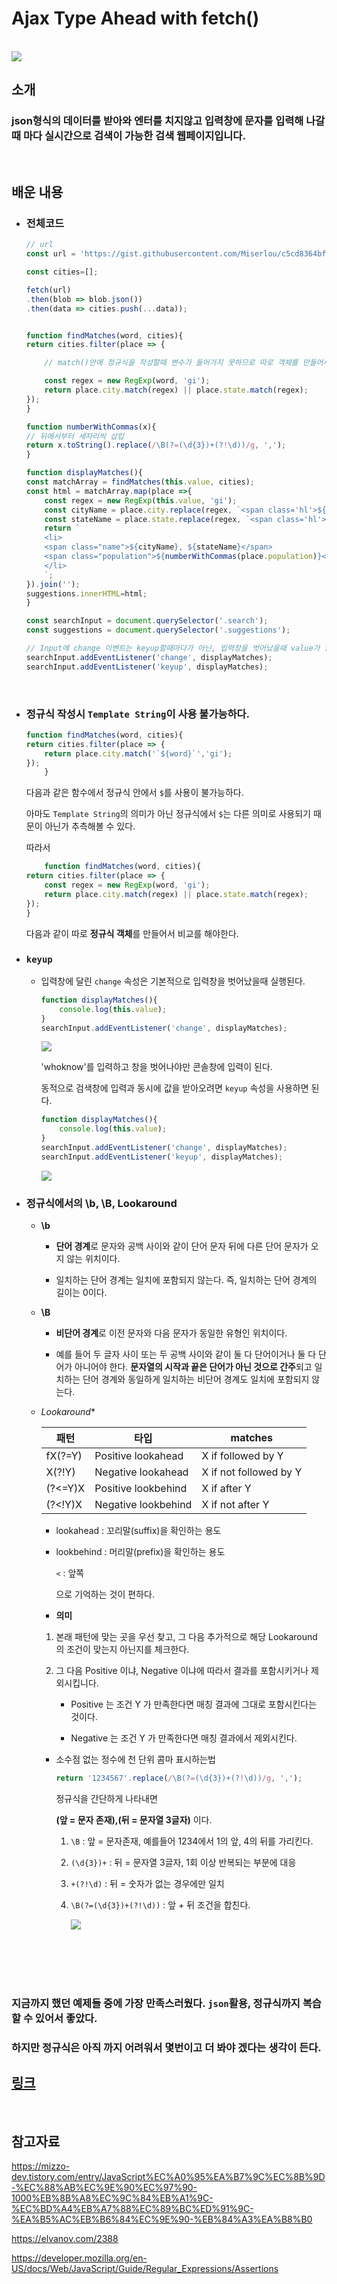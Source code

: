 # Ajax Type Ahead with fetch() 

<br>

<img src="https://i.postimg.cc/BQ2yLzJQ/image.png">

## 소개 

### json형식의 데이터를 받아와 엔터를 치지않고 입력창에 문자를 입력해 나갈 때 마다 실시간으로 검색이 가능한 검색 웹페이지입니다.

<br/>

## 배운 내용

   - ### 전체코드
   

        ```js
        // url
        const url = 'https://gist.githubusercontent.com/Miserlou/c5cd8364bf9b2420bb29/raw/2bf258763cdddd704f8ffd3ea9a3e81d25e2c6f6/cities.json';

        const cities=[];

        fetch(url)
        .then(blob => blob.json())
        .then(data => cities.push(...data));


        function findMatches(word, cities){
        return cities.filter(place => {

            // match()안에 정규식을 작성할때 변수가 들어가지 못하므로 따로 객체를 만들어서 넣어야함

            const regex = new RegExp(word, 'gi');
            return place.city.match(regex) || place.state.match(regex);
        });
        }

        function numberWithCommas(x){
        // 뒤에서부터 세자리씩 삽입
        return x.toString().replace(/\B(?=(\d{3})+(?!\d))/g, ',');
        }

        function displayMatches(){
        const matchArray = findMatches(this.value, cities);
        const html = matchArray.map(place =>{
            const regex = new RegExp(this.value, 'gi');
            const cityName = place.city.replace(regex, `<span class='hl'>${this.value}</span>` );
            const stateName = place.state.replace(regex, `<span class='hl'>${this.value}</span>` );
            return `
            <li>
            <span class="name">${cityName}, ${stateName}</span>
            <span class="population">${numberWithCommas(place.population)}</span>
            </li>
            `;
        }).join('');
        suggestions.innerHTML=html;
        }

        const searchInput = document.querySelector('.search');
        const suggestions = document.querySelector('.suggestions');

        // Input에 change 이벤트는 keyup할때마다가 아닌, 입력창을 벗어났을때 value가 할당이 됨
        searchInput.addEventListener('change', displayMatches);
        searchInput.addEventListener('keyup', displayMatches);
        ```


<br>

  - ### 정규식 작성시 `Template String`이 사용 불가능하다.

    ```js
    function findMatches(word, cities){
    return cities.filter(place => {
        return place.city.match('`${word}`','gi');
    });
        }
    ```

    다음과 같은 함수에서 정규식 안에서 `$`를 사용이 불가능하다.

    아마도 `Template String`의 의미가 아닌 정규식에서 `$`는 다른 의미로 사용되기 때문이 아닌가 추측해볼 수 있다.

    따라서
    ```js
        function findMatches(word, cities){
    return cities.filter(place => {
        const regex = new RegExp(word, 'gi');
        return place.city.match(regex) || place.state.match(regex);
    });
    }
    ```

    다음과 같이 따로 **정규식 객체**를 만들어서 비교를 해야한다.

 - ### `keyup`

    - 입력창에 달린 `change` 속성은 기본적으로 입력창을 벗어났을때 실행된다.
        

        ```js
        function displayMatches(){
            console.log(this.value);
        }
        searchInput.addEventListener('change', displayMatches);
        ```

        <img src="https://i.postimg.cc/Rhx0dYyV/change.png">

        'whoknow'를 입력하고 창을 벗어나야만 콘솔창에 입력이 된다.

        동적으로 검색창에 입력과 동시에 값을 받아오려면 `keyup` 속성을 사용하면 된다.

        ```js
        function displayMatches(){
            console.log(this.value);
        }
        searchInput.addEventListener('change', displayMatches);
        searchInput.addEventListener('keyup', displayMatches);
        ```

        <img src="https://i.postimg.cc/wTHvsSDw/keyup.png">

 - ### 정규식에서의 \b, \B, Lookaround

    - **\b**

        - **단어 경계**로 문자와 공백 사이와 같이 단어 문자 뒤에 다른 단어 문자가 오지 않는 위치이다.
        
        - 일치하는 단어 경계는 일치에 포함되지 않는다. 즉, 일치하는 단어 경계의 길이는 0이다.


    - **\B**

        - **비단어 경계**로 이전 문자와 다음 문자가 동일한 유형인 위치이다. 


        - 예를 들어 두 글자 사이 또는 두 공백 사이와 같이 둘 다 단어이거나 둘 다 단어가 아니어야 한다. **문자열의 시작과 끝은 단어가 아닌 것으로 간주**되고 일치하는 단어 경계와 동일하게 일치하는 비단어 경계도 일치에 포함되지 않는다.

        
    - *Lookaround**

        |패턴|타입|matches|
        |------|---------------|---------|
        |fX(?=Y)|Positive lookahead|X if followed by Y
        |X(?!Y)|Negative lookahead|X if not followed by Y
        |(?<=Y)X|Positive lookbehind|X if after Y
        |(?<!Y)X|Negative lookbehind|X if not after Y

        - lookahead : 꼬리말(suffix)을 확인하는 용도
        - lookbehind : 머리말(prefix)을 확인하는 용도

            `<` : 앞쪽

            으로 기억하는 것이 편하다.

        - **의미**

         1) 본래 패턴에 맞는 곳을 우선 찾고, 그 다음 추가적으로 해당 Lookaround 의 조건이 맞는지 아닌지를 체크한다.
         
        1)  그 다음 Positive 이냐, Negative 이냐에 따라서 결과를 포함시키거나 제외시킵니다.

            - Positive 는 조건 Y 가 만족한다면 매칭 결과에 그대로 포함시킨다는 것이다.
            
            - Negative 는 조건 Y 가 만족한다면 매칭 결과에서 제외시킨다.

        - 소수점 없는 정수에 천 단위 콤마 표시하는법
            
            ```js
            return '1234567'.replace(/\B(?=(\d{3})+(?!\d))/g, ',');
            ```

            정규식을 간단하게 나타내면

            **(앞 = 문자 존재),(뒤 = 문자열 3글자)** 이다.

            1) `\B` : 앞 = 문자존재, 예를들어 1234에서 1의 앞, 4의 뒤를 가리킨다.

            2) `(\d{3})+` : 뒤 = 문자열 3글자, 1회 이상 반복되는 부분에 대응


            3) `+(?!\d)` : 뒤 = 숫자가 없는 경우에만 일치

            4) `\B(?=(\d{3})+(?!\d))` : 앞 + 뒤 조건을 합친다.
            
                <img src="https://i.postimg.cc/4d4zQB7c/image.png">
<br/>
<br/>
<br/>
<br/>


### 지금까지 했던 예제들 중에 가장 만족스러웠다. `json`활용, 정규식까지 복습할 수 있어서 좋았다.
### 하지만 정규식은 아직 까지 어려워서 몇번이고 더 봐야 겠다는 생각이 든다.

    


            






## [링크](https://rainbow-narwhal-ca2a78.netlify.app)

<br/>

## 참고자료

https://mizzo-dev.tistory.com/entry/JavaScript%EC%A0%95%EA%B7%9C%EC%8B%9D-%EC%88%AB%EC%9E%90%EC%97%90-1000%EB%8B%A8%EC%9C%84%EB%A1%9C-%EC%BD%A4%EB%A7%88%EC%89%BC%ED%91%9C-%EA%B5%AC%EB%B6%84%EC%9E%90-%EB%84%A3%EA%B8%B0

https://elvanov.com/2388

https://developer.mozilla.org/en-US/docs/Web/JavaScript/Guide/Regular_Expressions/Assertions
